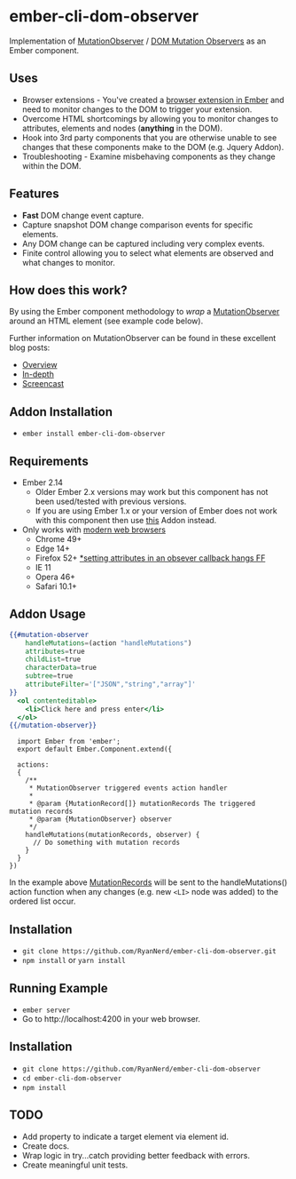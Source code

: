 # ember-cli-dom-observer

Implementation of [MutationObserver](https://developer.mozilla.org/en-US/docs/Web/API/MutationObserver) / [DOM Mutation Observers](http://dom.spec.whatwg.org/#mutation-observers) as an Ember component.

Uses
----
* Browser extensions - You've created a [browser extension in Ember](https://www.youtube.com/watch?v=NtkpDL2yKGo) and 
  need to monitor changes to the DOM to trigger your extension. 
* Overcome HTML shortcomings by allowing you to monitor changes to attributes, elements
  and nodes (**anything** in the DOM).
* Hook into 3rd party components that you are otherwise unable to see changes that these components make to the 
  DOM (e.g. Jquery Addon).
* Troubleshooting - Examine misbehaving components as they change within the DOM.

Features
--------
* **Fast** DOM change event capture.
* Capture snapshot DOM change comparison events for specific elements.
* Any DOM change can be captured including very complex events.
* Finite control allowing you to select what elements are observed and what changes to monitor.

How does this work?
-------------------
By using the Ember component methodology to _wrap_ a
[MutationObserver](https://developer.mozilla.org/en-US/docs/Web/API/MutationObserver) around 
an HTML element (see example code below).

Further information on MutationObserver can be found in these excellent blog posts:
- [Overview](http://updates.html5rocks.com/2012/02/Detect-DOM-changes-with-Mutation-Observers)
- [In-depth](http://hacks.mozilla.org/2012/05/dom-mutationobserver-reacting-to-dom-changes-without-killing-browser-performance/)
- [Screencast](http://www.youtube.com/watch?v=eRZ4pO0gVWw)

 
## Addon Installation

* `ember install ember-cli-dom-observer`

## Requirements
* Ember 2.14 
  - Older Ember 2.x versions may work but this component has not been used/tested with previous versions.
  - If you are using Ember 1.x or your version of Ember does not work with this component
    then use [this](https://github.com/topaxi/ember-mutation-observer) Addon instead.
* Only works with [modern web browsers](http://caniuse.com/#search=mutationobserver)
  - Chrome 49+
  - Edge 14+
  - Firefox 52+ [*setting attributes in an obsever callback hangs FF](https://jsfiddle.net/RyanNerd/60xw1mbd/6/)
  - IE 11
  - Opera 46+
  - Safari 10.1+

## Addon Usage

```handlebars
{{#mutation-observer
    handleMutations=(action "handleMutations")
    attributes=true
    childList=true
    characterData=true
    subtree=true
    attributeFilter='["JSON","string","array"]'
}}
  <ol contenteditable>
    <li>Click here and press enter</li>
  </ol>
{{/mutation-observer}}
```

```ecmascript 6
  import Ember from 'ember';
  export default Ember.Component.extend({

  actions: 
  {
    /**
     * MutationObserver triggered events action handler
     * 
     * @param {MutationRecord[]} mutationRecords The triggered mutation records
     * @param {MutationObserver} observer
     */
    handleMutations(mutationRecords, observer) {
      // Do something with mutation records
    }
  }
})
```

In the example above [MutationRecords](https://developer.mozilla.org/en-US/docs/Web/API/MutationRecord)
will be sent to the handleMutations() action function
when any changes (e.g. new `<LI>` node was added) to the ordered list occur.

## Installation

* `git clone https://github.com/RyanNerd/ember-cli-dom-observer.git` 
* `npm install` or `yarn install`

## Running Example

* `ember server`
* Go to http://localhost:4200 in your web browser.

## Installation

* `git clone https://github.com/RyanNerd/ember-cli-dom-observer`
* `cd ember-cli-dom-observer`
* `npm install`

## TODO
* Add property to indicate a target element via element id.
* Create docs.
* Wrap logic in try...catch providing better feedback with errors.
* Create meaningful unit tests.
 

